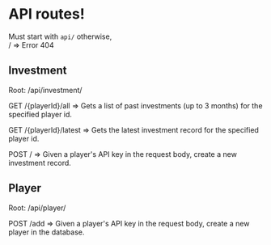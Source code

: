 # API routes!

Must start with `api/` otherwise,  
/ => Error 404

## Investment

Root: /api/investment/

GET /{playerId}/all => Gets a list of past investments (up to 3 months) for the specified player id.

GET /{playerId}/latest => Gets the latest investment record for the specified player id.

POST / => Given a player's API key in the request body, create a new investment record.

## Player

Root: /api/player/

POST /add => Given a player's API key in the request body, create a new player in the database.
